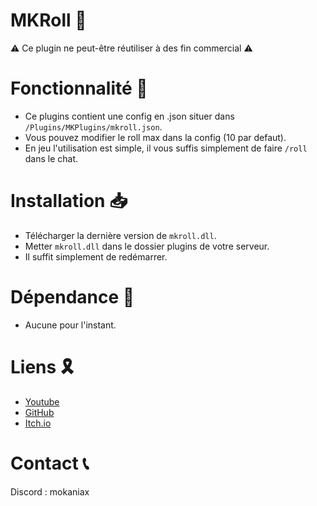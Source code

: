 # MKRoll 🎲
⚠ Ce plugin ne peut-être réutiliser à des fin commercial ⚠
# Fonctionnalité 🧰
- Ce plugins contient une config en .json situer dans `/Plugins/MKPlugins/mkroll.json`.
- Vous pouvez modifier le roll max dans la config (10 par defaut).
- En jeu l'utilisation est simple, il vous suffis simplement de faire `/roll` dans le chat.
# Installation 📥
- Télécharger la dernière version de `mkroll.dll`.
- Metter `mkroll.dll` dans le dossier plugins de votre serveur.
- Il suffit simplement de redémarrer.
# Dépendance 📜
- Aucune pour l'instant.
# Liens 🎗
- [Youtube](https://www.youtube.com/@mokaniax/videos)
- [GitHub](https://github.com/MokaNiax)
- [Itch.io](https://mokaniax.itch.io)
# Contact 📞
Discord : mokaniax
